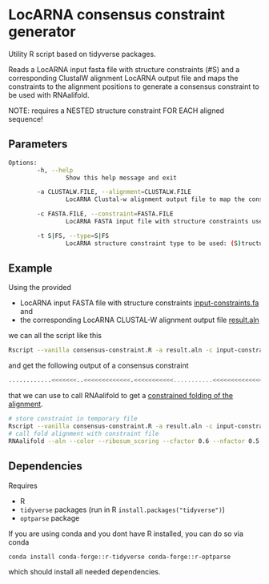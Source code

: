 # LocARNA consensus constraint generator

Utility R script based on tidyverse packages.

Reads a LocARNA input fasta file with structure constraints (#S)
and a corresponding ClustalW alignment LocARNA output file
and maps the constraints to the alignment positions to
generate a consensus constraint to be used with RNAalifold.

NOTE: requires a NESTED structure constraint FOR EACH aligned sequence!

## Parameters

```sh
Options:
        -h, --help
                Show this help message and exit

        -a CLUSTALW.FILE, --alignment=CLUSTALW.FILE
                LocARNA Clustal-w alignment output file to map the constaints to

        -c FASTA.FILE, --constraint=FASTA.FILE
                LocARNA FASTA input file with structure constraints used to generate the alignment

        -t S|FS, --type=S|FS
                LocARNA structure constraint type to be used: (S)tructure constraint or (FS) = fixed structure constraint

```

## Example

Using the provided 

- LocARNA input FASTA file with structure constraints [input-constraints.fa](input-constraints.fa) and
- the corresponding LocARNA CLUSTAL-W alignment output file [result.aln](result.aln)

we can all the script like this

```sh
Rscript --vanilla consensus-constraint.R -a result.aln -c input-constraints.fa
```

and get the following output of a consensus constraint

```sh
............<<<<<<<..<<<<<<<<<<<<<.<<<<<<<<<<<...........<<<<<<<<<<<<<<.<<<<<(((((<<<<<<<.....<<<<...........................<<<<<<...........................>>>>>>>>>>..>>>>>.....>>>>)))))..>>>>...>>>>>>>>>>>>>>>>>>>>.>>.>>>>>>>>>>>.......>>>.......>>>>>>>.>>>>>>..............................................................
```

that we can use to call RNAalifold to get a [constrained folding of the alignment](https://www.tbi.univie.ac.at/RNA/ViennaRNA/refman/man/RNAalifold.html#structure-constraints).

```sh
# store constraint in temporary file
Rscript --vanilla consensus-constraint.R -a result.aln -c input-constraints.fa > result.con
# call fold alignment with constraint file
RNAalifold --aln --color --ribosum_scoring --cfactor 0.6 --nfactor 0.5 --mis -t 0 --constraint=result.con result.aln
```

## Dependencies

Requires 

- R
- `tidyverse` packages  (run in R `install.packages("tidyverse")`)
- `optparse` package

If you are using conda and you dont have R installed, you can do so via conda

```sh
conda install conda-forge::r-tidyverse conda-forge::r-optparse
```

which should install all needed dependencies.


